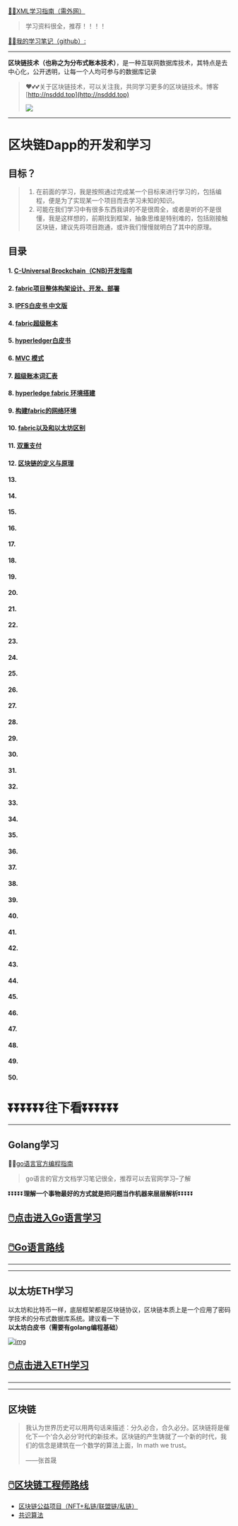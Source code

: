 [😶‍🌫️XML学习指南（需外网）](https://www.w3schools.com/xml/default.asp)

>   学习资料很全，推荐！！！！

[😶‍🌫️我的学习笔记（github）:](https://github.com/3293172751/golang-rearn)

---

**区块链技术（也称之为分布式账本技术）**，是一种互联网数据库技术，其特点是去中心化，公开透明，让每一个人均可参与的数据库记录

>   ❤️💕💕关于区块链技术，可以关注我，共同学习更多的区块链技术。博客[http://nsddd.top](http://nsddd.top)
>
>   <a href="https://wakatime.com/@3293172751/projects/hngzsvjxqc?start=2022-03-30&end=2022-04-05" title="我的区块链代码时长"> <img src="https://wakatime.com/badge/user/c445b3c6-a2bc-43a2-a24a-0828a17244b4/project/79cf7f10-4f61-42b7-92a8-dfc71cb99f4c.svg"> </a>

---

# 区块链Dapp的开发和学习

## 目标？

> 1. 在前面的学习，我是按照通过完成某一个目标来进行学习的，包括编程，便是为了实现某一个项目而去学习未知的知识。
> 2. 可能在我们学习中有很多东西我讲的不是很周全，或者是听的不是很懂，我是这样想的，前期找到框架，抽象思维是特别难的，包括刚接触区块链，建议先将项目跑通，或许我们慢慢就明白了其中的原理。

## 目录

#### 1. [C-Universal Brockchain（CNB)开发指南](markdown/1.md)

#### 2. [fabric项目整体构架设计、开发、部署](markdown/2.md)

#### 3. [IPFS白皮书 中文版](markdown/3.md)

#### 4. [fabric超级账本](markdown/4.md)

#### 5. [hyperledger白皮书](markdown/5.md)

#### 6. [MVC 模式](markdown/6.md)

#### 7. [超级账本词汇表](markdown/7.md)

#### 8. [hyperledge fabric 环境搭建](markdown/8.md)

#### 9. [构建fabric的网络环境](markdown/9.md)

#### 10. [fabric以及和以太坊区别](markdown/10.md)

#### 11. [双重支付](markdown/11.md)

#### 12. [区块链的定义与原理](markdown/12.md)

#### 13. [](markdown/13.md)

#### 14. [](markdown/14.md)

#### 15. [](markdown/15.md)

#### 16. [](markdown/16.md)

#### 17. [](markdown/17.md)

#### 18. [](markdown/18.md)

#### 19. [](markdown/19.md)

#### 20. [](markdown/20.md)

#### 21. [](markdown/21.md)

#### 22. [](markdown/22.md)

#### 23. [](markdown/23.md)

#### 24. [](markdown/24.md)

#### 25. [](markdown/25.md)

#### 26. [](markdown/26.md)

#### 27. [](markdown/27.md)

#### 28. [](markdown/28.md)

#### 29. [](markdown/29.md)

#### 30. [](markdown/30.md)

#### 31. [](markdown/31.md)

#### 32. [](markdown/32.md)

#### 33. [](markdown/33.md)

#### 34. [](markdown/34.md)

#### 35. [](markdown/35.md)

#### 36. [](markdown/36.md)

#### 37. [](markdown/37.md)

#### 38. [](markdown/38.md)

#### 39. [](markdown/39.md)

#### 40. [](markdown/40.md)

#### 41. [](markdown/41.md)

#### 42. [](markdown/42.md)

#### 43. [](markdown/43.md)

#### 44. [](markdown/44.md)

#### 45. [](markdown/45.md)

#### 46. [](markdown/46.md)

#### 47. [](markdown/47.md)

#### 48. [](markdown/48.md)

#### 49. [](markdown/49.md)

#### 50. [](markdown/50.md)



# ⏬⏬⏬⏬⏬⏬**往下看**⏬⏬⏬⏬⏬⏬

----

## Golang学习

😶‍🌫️[go语言官方编程指南](markdown/https://golang.org/#)

> go语言的官方文档学习笔记很全，推荐可以去官网学习–了解

⏬⏬⏬⏬⏬**理解一个事物最好的方式就是把问题当作机器来层层解析**⏬⏬⏬⏬⏬

## [🖱️点击进入Go语言学习](markdown/https://github.com/3293172751/Block_Chain/blob/master/TOC.md)

## [🖱️Go语言路线](markdown/https://github.com/3293172751/Block_Chain/blob/master/go_route.md)

------

------

## 以太坊ETH学习

以太坊和比特币一样，底层框架都是区块链协议，区块链本质上是一个应用了密码学技术的分布式数据库系统。建议看一下**以太坊白皮书（需要有golang编程基础）**

[![img](markdown/https://camo.githubusercontent.com/a411fbf80ed8b270ce46ab6f188b1d8468bb67d9001e7bebbbedbe0ee36b585f/68747470733a2f2f73322e6c6f6c692e6e65742f323032322f30332f32302f67546944645541787448474a3466382e706e67)](markdown/https://etherscan.io/)

## [🖱️点击进入ETH学习](markdown/https://github.com/3293172751/Block_Chain/blob/master/eth/TOC.md)

------

------

## 区块链

> 我认为世界历史可以用两句话来描述：分久必合，合久必分。区块链将是催化下一个‘合久必分’时代的新技术。区块链的产生铸就了一个新的时代，我们的信念是建筑在一个数学的算法上面，In math we trust。
>
>  ——张首晟

## [🖱️区块链工程师路线](markdown/https://github.com/3293172751/Block_Chain/blob/master/route.md)

- [区块链公益项目（NFT+私链/联盟链/私链）](markdown/https://github.com/3293172751/Block_Chain/blob/master/区块链公益项目)
- [共识算法](markdown/https://github.com/3293172751/Block_Chain/blob/master/blockchain/README.md)